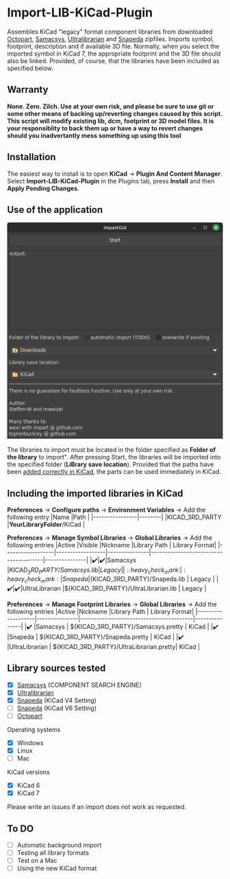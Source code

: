 # Import-LIB-KiCad-Plugin

Assembles KiCad "legacy" format component libraries from downloaded
[Octopart](https://octopart.com/), [Samacsys](https://componentsearchengine.com/), [Ultralibrarian](https://app.ultralibrarian.com/search) and [Snapeda](https://www.snapeda.com/home/) zipfiles. Imports symbol, footprint, description and if available 3D file. Normally, when you select the imported symbol in KiCad 7, the appropriate footprint and the 3D file should also be linked. Provided, of course, that the libraries have been included as specified below. 

## Warranty
**None. Zero. Zilch. Use at your own risk, and please be sure to use git or some other means of backing up/reverting changes caused by this script. This script will modify existing lib, dcm, footprint or 3D model files. It is your responsiblity to back them up or have a way to revert changes should you inadvertantly mess something up using this tool** 

## Installation
The easiest way to install is to open **KiCad** -> **Plugin And Content Manager**. Select **Import-LIB-KiCad-Plugin** in the Plugins tab, press **Install** and then **Apply Pending Changes**.

## Use of the application

![Screenshot_GUI](Screenshot_GUI.png)

The libraries to import must be located in the folder specified as **Folder of the library** to import". After pressing Start, the libraries will be imported into the specified folder (**LiBrary save location**). Provided that the paths have been [added correctly in KiCad](#including-the-imported-libraries-in-kicad), the parts can be used immediately in KiCad.

## Including the imported libraries in KiCad

**Preferences** -> **Configure paths** -> **Environment Variables** -> Add the following entry
|Name            |Path    |
|----------------|--------|
|KICAD_3RD_PARTY |**YourLibraryFolder**/KiCad |

**Preferences** -> **Manage Symbol Libraries** -> **Global Libraries** -> Add the following entries
|Active            |Visible           |Nickname       |Library Path                           | Library Format|
|------------------|------------------|---------------|---------------------------------------|---------------|
|:heavy_check_mark:|:heavy_check_mark:|Samacsys       |${KICAD_3RD_PARTY}/Samacsys.lib        | Legacy        |
|:heavy_check_mark:|:heavy_check_mark:|Snapeda        |${KICAD_3RD_PARTY}/Snapeda.lib         | Legacy        |
|:heavy_check_mark:|:heavy_check_mark:|UltraLibrarian |${KICAD_3RD_PARTY}/UltraLibrarian.lib  | Legacy        |

**Preferences** -> **Manage Footprint Libraries** -> **Global Libraries** -> Add the following entries
|Active             |Nickname       |Library Path                             | Library Format|
|-------------------|---------------|-----------------------------------------|---------------|
|:heavy_check_mark: |Samacsys       | ${KICAD_3RD_PARTY}/Samacsys.pretty      | KiCad         |
|:heavy_check_mark: |Snapeda        | ${KICAD_3RD_PARTY}/Snapeda.pretty       | KiCad         |
|:heavy_check_mark: |UltraLibrarian | ${KICAD_3RD_PARTY}/UltraLibrarian.pretty| KiCad         |

## Library sources tested
- [x] [Samacsys](https://componentsearchengine.com/) (COMPONENT SEARCH ENGINE)
- [x] [Ultralibrarian](https://app.ultralibrarian.com/search)
- [x] [Snapeda](https://www.snapeda.com/home/) (KiCad V4 Setting)
- [ ] [Snapeda](https://www.snapeda.com/home/) (KiCad V6 Setting)
- [ ] [Octopart](https://octopart.com/)

Operating systems
- [x] Windows
- [x] Linux
- [ ] Mac

KiCad versions
- [x] KiCad 6
- [x] KiCad 7

Please write an issues if an import does not work as requested.

## To DO
- [ ] Automatic background import
- [ ] Testing all library formats
- [ ] Test on a Mac
- [ ] Using the new KiCad format